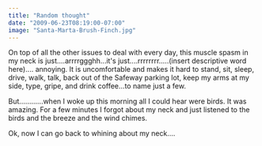 ```yaml
---
title: "Random thought"
date: "2009-06-23T08:19:00-07:00"
image: "Santa-Marta-Brush-Finch.jpg"
---
```


On top of all the other issues to deal with every day, this muscle spasm in my neck is just....arrrrggghh...it's just....rrrrrrrr.....(insert descriptive word here)....
annoying. It is uncomfortable and makes it hard to stand, sit, sleep, drive, walk, talk, back out of the Safeway parking lot, keep my arms at my side, type, gripe, and drink coffee...to name just a few. 

But............when I woke up this morning all I could hear were birds. It was amazing. For a few minutes I forgot about my neck and just listened to the birds and the breeze and the wind chimes. 

Ok, now I can go back to whining about my neck....